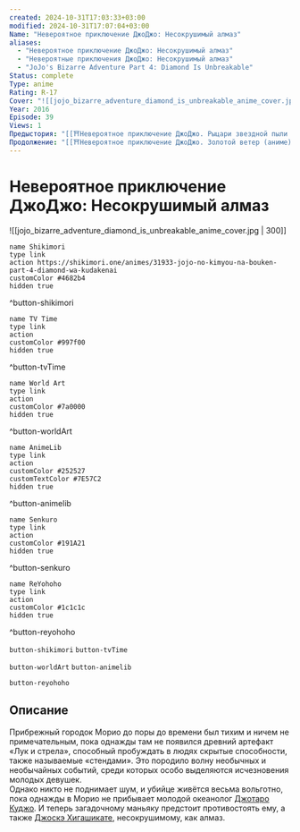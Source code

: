 ```yaml
---
created: 2024-10-31T17:03:33+03:00
modified: 2024-10-31T17:07:04+03:00
Name: "Невероятное приключение ДжоДжо: Несокрушимый алмаз"
aliases:
  - "Невероятное приключение ДжоДжо: Несокрушимый алмаз"
  - "Невероятные приключения ДжоДжо: Несокрушимый алмаз"
  - "JoJo's Bizarre Adventure Part 4: Diamond Is Unbreakable"
Status: complete
Type: anime
Rating: R-17
Cover: "![[jojo_bizarre_adventure_diamond_is_unbreakable_anime_cover.jpg]]"
Year: 2016
Episode: 39
Views: 1
Предыстория: "[[⛩️Невероятное приключение ДжоДжо. Рыцари звездной пыли 2 (аниме)]]"
Продолжение: "[[⛩️Невероятное приключение ДжоДжо. Золотой ветер (аниме)]]"
---
```


# Невероятное приключение ДжоДжо: Несокрушимый алмаз

![[jojo_bizarre_adventure_diamond_is_unbreakable_anime_cover.jpg | 300]]

```button
name Shikimori
type link
action https://shikimori.one/animes/31933-jojo-no-kimyou-na-bouken-part-4-diamond-wa-kudakenai
customColor #4682b4
hidden true
```
^button-shikimori

```button
name TV Time
type link
action 
customColor #997f00
hidden true
```
^button-tvTime

```button
name World Art
type link
action 
customColor #7a0000
hidden true
```
^button-worldArt

```button
name AnimeLib
type link
action 
customColor #252527
customTextColor #7E57C2
hidden true
```
^button-animelib

```button
name Senkuro
type link
action 
customColor #191A21
hidden true
```
^button-senkuro

```button
name ReYohoho
type link
action 
customColor #1c1c1c
hidden true
```
^button-reyohoho



`button-shikimori` `button-tvTime`

`button-worldArt` `button-animelib`

`button-reyohoho`

## Описание

Прибрежный городок Морио до поры до времени был тихим и ничем не примечательным, пока однажды там не появился древний артефакт «Лук и стрела», способный пробуждать в людях скрытые способности, также называемые «стендами». Это породило волну необычных и необычайных событий, среди которых особо выделяются исчезновения молодых девушек.  
Однако никто не поднимает шум, и убийце живётся весьма вольготно, пока однажды в Морио не прибывает молодой океанолог [Джотаро Куджо](https://shikimori.one/characters/4003-joutarou-kuujou). И теперь загадочному маньяку предстоит противостоять ему, а также [Джоскэ Хигашикате](https://shikimori.one/characters/13085-jousuke-higashikata), несокрушимому, как алмаз.
